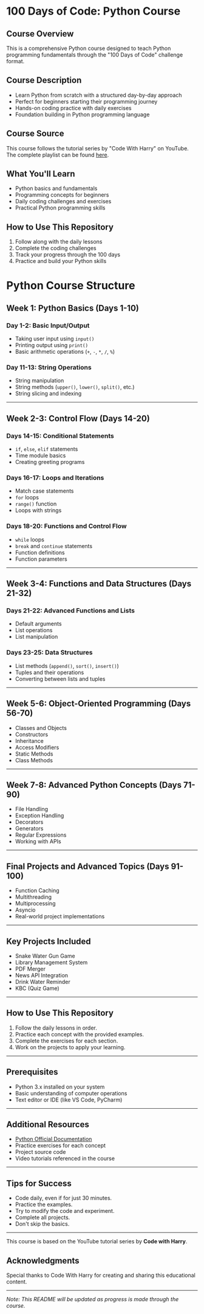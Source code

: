 # 100 Days of Code: Python Course

## Course Overview
This is a comprehensive Python course designed to teach Python programming fundamentals through the "100 Days of Code" challenge format.

## Course Description
- Learn Python from scratch with a structured day-by-day approach
- Perfect for beginners starting their programming journey
- Hands-on coding practice with daily exercises
- Foundation building in Python programming language

## Course Source
This course follows the tutorial series by "Code With Harry" on YouTube. The complete playlist can be found [here](https://youtube.com/playlist?list=PLu0W_9lII9agwh1XjRt242xIpHhPT2llg&si=LypnquBJqWD8fsps).

## What You'll Learn
- Python basics and fundamentals
- Programming concepts for beginners
- Daily coding challenges and exercises
- Practical Python programming skills

## How to Use This Repository
1. Follow along with the daily lessons
2. Complete the coding challenges
3. Track your progress through the 100 days
4. Practice and build your Python skills

# Python Course Structure

## Week 1: Python Basics (Days 1-10)
### Day 1-2: Basic Input/Output
- Taking user input using `input()`
- Printing output using `print()`
- Basic arithmetic operations (`+`, `-`, `*`, `/`, `%`)

### Day 11-13: String Operations
- String manipulation
- String methods (`upper()`, `lower()`, `split()`, etc.)
- String slicing and indexing

---

## Week 2-3: Control Flow (Days 14-20)
### Days 14-15: Conditional Statements
- `if`, `else`, `elif` statements
- Time module basics
- Creating greeting programs

### Days 16-17: Loops and Iterations
- Match case statements
- `for` loops
- `range()` function
- Loops with strings

### Days 18-20: Functions and Control Flow
- `while` loops
- `break` and `continue` statements
- Function definitions
- Function parameters

---

## Week 3-4: Functions and Data Structures (Days 21-32)
### Days 21-22: Advanced Functions and Lists
- Default arguments
- List operations
- List manipulation

### Days 23-25: Data Structures
- List methods (`append()`, `sort()`, `insert()`)
- Tuples and their operations
- Converting between lists and tuples

---

## Week 5-6: Object-Oriented Programming (Days 56-70)
- Classes and Objects
- Constructors
- Inheritance
- Access Modifiers
- Static Methods
- Class Methods

---

## Week 7-8: Advanced Python Concepts (Days 71-90)
- File Handling
- Exception Handling
- Decorators
- Generators
- Regular Expressions
- Working with APIs

---

## Final Projects and Advanced Topics (Days 91-100)
- Function Caching
- Multithreading
- Multiprocessing
- Asyncio
- Real-world project implementations

---

## Key Projects Included
- Snake Water Gun Game
- Library Management System
- PDF Merger
- News API Integration
- Drink Water Reminder
- KBC (Quiz Game)

---

## How to Use This Repository
1. Follow the daily lessons in order.
2. Practice each concept with the provided examples.
3. Complete the exercises for each section.
4. Work on the projects to apply your learning.

---

## Prerequisites
- Python 3.x installed on your system
- Basic understanding of computer operations
- Text editor or IDE (like VS Code, PyCharm)

---

## Additional Resources
- [Python Official Documentation](https://docs.python.org/3/)
- Practice exercises for each concept
- Project source code
- Video tutorials referenced in the course

---

## Tips for Success
- Code daily, even if for just 30 minutes.
- Practice the examples.
- Try to modify the code and experiment.
- Complete all projects.
- Don't skip the basics.

---

This course is based on the YouTube tutorial series by **Code with Harry**.


## Acknowledgments
Special thanks to Code With Harry for creating and sharing this educational content.

---
*Note: This README will be updated as progress is made through the course.*
